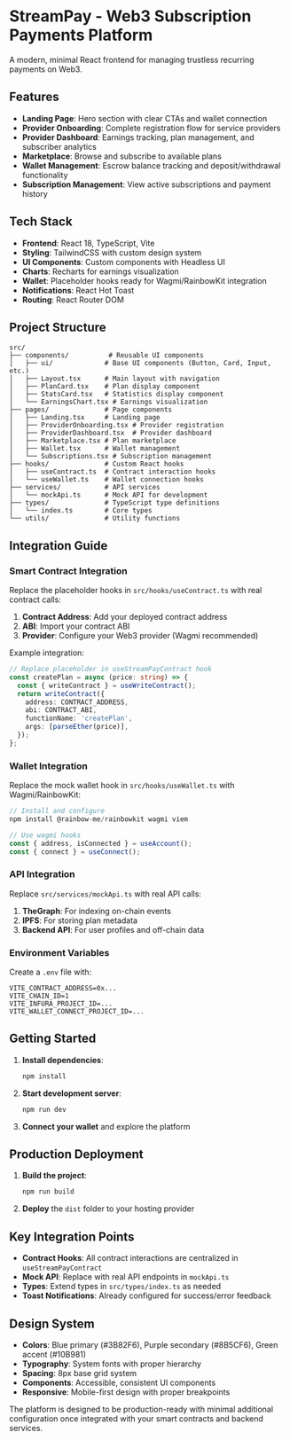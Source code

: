 # StreamPay - Web3 Subscription Payments Platform

A modern, minimal React frontend for managing trustless recurring payments on Web3.

## Features

- **Landing Page**: Hero section with clear CTAs and wallet connection
- **Provider Onboarding**: Complete registration flow for service providers
- **Provider Dashboard**: Earnings tracking, plan management, and subscriber analytics
- **Marketplace**: Browse and subscribe to available plans
- **Wallet Management**: Escrow balance tracking and deposit/withdrawal functionality
- **Subscription Management**: View active subscriptions and payment history

## Tech Stack

- **Frontend**: React 18, TypeScript, Vite
- **Styling**: TailwindCSS with custom design system
- **UI Components**: Custom components with Headless UI
- **Charts**: Recharts for earnings visualization
- **Wallet**: Placeholder hooks ready for Wagmi/RainbowKit integration
- **Notifications**: React Hot Toast
- **Routing**: React Router DOM

## Project Structure

```
src/
├── components/          # Reusable UI components
│   ├── ui/             # Base UI components (Button, Card, Input, etc.)
│   ├── Layout.tsx      # Main layout with navigation
│   ├── PlanCard.tsx    # Plan display component
│   ├── StatsCard.tsx   # Statistics display component
│   └── EarningsChart.tsx # Earnings visualization
├── pages/              # Page components
│   ├── Landing.tsx     # Landing page
│   ├── ProviderOnboarding.tsx # Provider registration
│   ├── ProviderDashboard.tsx  # Provider dashboard
│   ├── Marketplace.tsx # Plan marketplace
│   ├── Wallet.tsx      # Wallet management
│   └── Subscriptions.tsx # Subscription management
├── hooks/              # Custom React hooks
│   ├── useContract.ts  # Contract interaction hooks
│   └── useWallet.ts    # Wallet connection hooks
├── services/           # API services
│   └── mockApi.ts      # Mock API for development
├── types/              # TypeScript type definitions
│   └── index.ts        # Core types
└── utils/              # Utility functions
```

## Integration Guide

### Smart Contract Integration

Replace the placeholder hooks in `src/hooks/useContract.ts` with real contract calls:

1. **Contract Address**: Add your deployed contract address
2. **ABI**: Import your contract ABI
3. **Provider**: Configure your Web3 provider (Wagmi recommended)

Example integration:
```typescript
// Replace placeholder in useStreamPayContract hook
const createPlan = async (price: string) => {
  const { writeContract } = useWriteContract();
  return writeContract({
    address: CONTRACT_ADDRESS,
    abi: CONTRACT_ABI,
    functionName: 'createPlan',
    args: [parseEther(price)],
  });
};
```

### Wallet Integration

Replace the mock wallet hook in `src/hooks/useWallet.ts` with Wagmi/RainbowKit:

```typescript
// Install and configure
npm install @rainbow-me/rainbowkit wagmi viem

// Use wagmi hooks
const { address, isConnected } = useAccount();
const { connect } = useConnect();
```

### API Integration

Replace `src/services/mockApi.ts` with real API calls:

1. **TheGraph**: For indexing on-chain events
2. **IPFS**: For storing plan metadata
3. **Backend API**: For user profiles and off-chain data

### Environment Variables

Create a `.env` file with:
```
VITE_CONTRACT_ADDRESS=0x...
VITE_CHAIN_ID=1
VITE_INFURA_PROJECT_ID=...
VITE_WALLET_CONNECT_PROJECT_ID=...
```

## Getting Started

1. **Install dependencies**:
   ```bash
   npm install
   ```

2. **Start development server**:
   ```bash
   npm run dev
   ```

3. **Connect your wallet** and explore the platform

## Production Deployment

1. **Build the project**:
   ```bash
   npm run build
   ```

2. **Deploy** the `dist` folder to your hosting provider

## Key Integration Points

- **Contract Hooks**: All contract interactions are centralized in `useStreamPayContract`
- **Mock API**: Replace with real API endpoints in `mockApi.ts`
- **Types**: Extend types in `src/types/index.ts` as needed
- **Toast Notifications**: Already configured for success/error feedback

## Design System

- **Colors**: Blue primary (#3B82F6), Purple secondary (#8B5CF6), Green accent (#10B981)
- **Typography**: System fonts with proper hierarchy
- **Spacing**: 8px base grid system
- **Components**: Accessible, consistent UI components
- **Responsive**: Mobile-first design with proper breakpoints

The platform is designed to be production-ready with minimal additional configuration once integrated with your smart contracts and backend services.